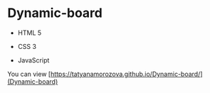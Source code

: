 # Dynamic-board
- HTML 5
+ CSS 3
- JavaScript

You can view [https://tatyanamorozova.github.io/Dynamic-board/](Dynamic-board)
